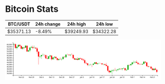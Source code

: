 # Bitcoin Stats

BTC/USDT|24h change|24h high|24h low|
|---|---|---|---|
|$35371.13|-8.49%|$39249.93|$34322.28|

<img src="./chart.svg">
